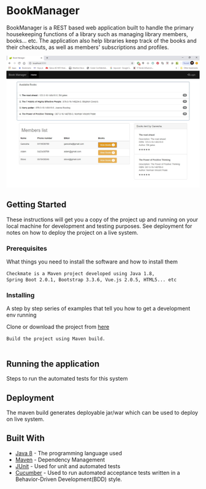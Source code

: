 # BookManager

BookManager is a REST based web application built to handle the primary housekeeping functions of a library such as managing library members, books... etc. The application also help libraries keep track of the books and their checkouts, as well as members' subscriptions and profiles.

![Book Manager](BookManager/BookManagerApp1.jpg)

## Getting Started

These instructions will get you a copy of the project up and running on your local machine for development and testing purposes. See deployment for notes on how to deploy the project on a live system.

### Prerequisites

What things you need to install the software and how to install them

```
Checkmate is a Maven project developed using Java 1.8, 
Spring Boot 2.0.1, Bootstrap 3.3.6, Vue.js 2.0.5, HTML5... etc
```

### Installing

A step by step series of examples that tell you how to get a development env running

Clone or download the project from <a href="https://github.com/Shylendra/BookManager">here</a>

```
Build the project using Maven build.


```

## Running the application

Steps to run the automated tests for this system

## Deployment

The maven build generates deployable jar/war which can be used to deploy on live system.

## Built With

* [Java 8](https://www.oracle.com/technetwork/java/javase/downloads/jdk8-downloads-2133151.html) - The programming language used
* [Maven](https://maven.apache.org/) - Dependency Management
* [JUnit](https://junit.org/junit5/) - Used for unit and automated tests
* [Cucumber](https://cucumber.io/) - Used to run automated acceptance tests written in a Behavior-Driven Development(BDD) style.


